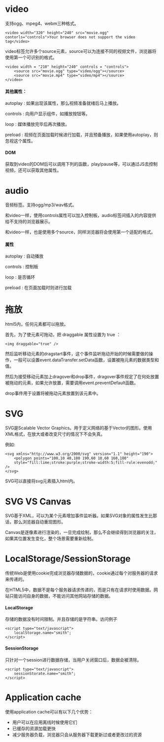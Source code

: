 # video

支持ogg、mpeg4、webm三种格式。

    <video width="320" height="240" src="movie.ogg" contorls="controls">Your browser does not support the video tag</video>

video标签允许多个source元素，source可以为连接不同的视频文件，浏览器将使用第一个可识别的格式。

    <video width = "210" height="240" controls = "controls">
        <source src="movie.ogg" type="video/ogg"></source>
        <source src="movie.mp4" type="video/mp4"></source>
    </video>

#### 其他属性：

autoplay : 如果出现该属性，那么视频准备就绪后马上播放。

controls : 向用户显示组件，如播放按钮等。

loop : 媒体播放完毕后再次播放。

preload : 视频在页面加载时候进行加载，并且预备播放，如果使用autoplay，则忽视这个属性。

#### DOM

获取到video的DOM后可以调用下列的函数，play/pause等，可以通过JS去控制视频，还可以获取其他属性。



# audio

音频标签。支持ogg/mp3/wav格式。

和video一样，使用controls属性可以加入控制板，audio标签间插入的内容提供给不支持的浏览器展示。

和video一样，也是使用多个source，同样浏览器将会使用第一个适配的格式。

#### 属性

autoplay : 自动播放

controls : 控制板

loop : 是否循环

preload : 在页面加载时则进行加载



# 拖放

html5内，任何元素都可以拖放。

首先，为了使元素可拖动，把 draggable 属性设置为 true ：

    <img draggable="true" />

然后监听移动元素的dragstart事件，这个事件监听拖动开始的时候需要做的操作，一般可以设置event.dataTransfer.setData函数，设置被拖元素的数据类型和值。

然后为接受移动元素加上dragover和drop事件，dragover事件规定了在何处放置被拖动的元素，如果允许放置，需要调用event.preventDefault函数。

drop事件用于设置将被拖动元素放置到该元素中。



# SVG

SVG是Scalable Vector Graphics。用于定义网络的基于Vector的图形。使用XML格式，在放大或者改变尺寸的情况下不会失真。

例如:

    <svg xmlns="http://www.w3.org/2000/svg" version="1.1" height="190">
        <polygon points="100,10 40,180 190,60 10,60 160,180"
        style="fill:lime;stroke:purple;stroke-width:5;fill-rule:evenodd;" />
    </svg>

SVG可以直接将svg元素插入html内。



# SVG VS Canvas

SVG基于XML，可以为某个元素增加事件监听器。如果SVG对象的属性发生比那话，那么浏览器自动重现图形。

Canvas是逐像素进行渲染的，一旦完成绘制，那么不会继续得到浏览器的关注，如果其位置发生变化，整个场景需要重新绘制。



# LocalStorage/SessionStorage

传统Web是使用cookie完成浏览器存储数据的，cookie通过每个对服务器的请求来传递的。

在HTML5中，数据不是每个服务器请求传递的，而是只有在请求时使用数据。网站只能访问自身的数据，不能访问其他网站存储的数据。

#### LocalStorage

存储的数据没有时间限制。并且存储的是字符串。访问例子

    <script type="text/javascript">
        localStorage.name="smith";
    </script>

#### SessionStorage

只针对一个session进行数据存储，当用户关闭窗口后，数据会被清除。

    <script type="text/javascript">
        sessionStorate.name="smith";
    </script>



# Application cache

使用application cache可以有以下几个优势：

* 用户可以在应用离线时候使用它们
* 已缓存的资源加载更快
* 减少服务器负载，浏览器只会从服务器下载更新过或者更改过的资源


